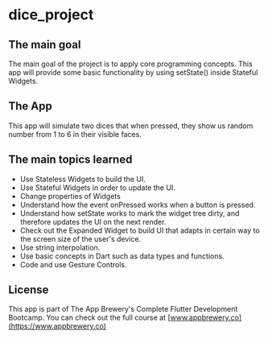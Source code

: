 # dice_project

## The main goal

The main goal of the project is to apply core programming concepts. This app will provide some basic functionality by using setState() inside Stateful Widgets.

## The App

This app will simulate two dices that when pressed, they show us random number from 1 to 6 in their visible faces.

## The main topics learned
* Use Stateless Widgets to build the UI.
* Use Stateful Widgets in order to update the UI.
* Change properties of Widgets
* Understand how the event onPressed works when a button is pressed.
* Understand how setState works to mark the widget tree dirty, and therefore updates the UI on the next render.
* Check out the Expanded Widget to build UI that adapts in certain way to the screen size of the user's device.
* Use string interpolation.
* Use basic concepts in Dart such as data types and functions.
* Code and use Gesture Controls.

## License

This app is part of The App Brewery's Complete Flutter Development Bootcamp. You can check out the full course at [www.appbrewery.co](https://www.appbrewery.co)

